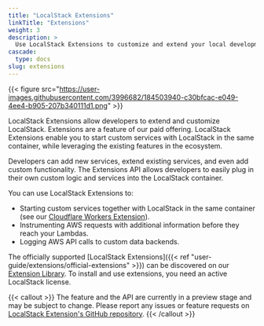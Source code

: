 ```yaml
---
title: "LocalStack Extensions"
linkTitle: "Extensions"
weight: 3
description: >
  Use LocalStack Extensions to customize and extend your local development experience.
cascade:
  type: docs
slug: extensions
---
```


{{< figure src="https://user-images.githubusercontent.com/3996682/184503940-c30bfcac-e049-4ee4-b905-207b340111d1.png" >}}

LocalStack Extensions allow developers to extend and customize LocalStack.
Extensions are a feature of our paid offering. LocalStack Extensions enable you to start custom services with LocalStack in the same container, while leveraging the existing features in the ecosystem. 

Developers can add new services, extend existing services, and even add custom functionality. The Extensions API allows developers to easily plug in their own custom logic and services into the LocalStack container.

You can use LocalStack Extensions to:

- Starting custom services together with LocalStack in the same container (see our [Cloudflare Workers Extension](https://localstack.cloud/blog/2023-06-26-develop-your-cloudflare-workers-aws-apps-locally-with-localstack-miniflare/)).
- Instrumenting AWS requests with additional information before they reach your Lambdas.
- Logging AWS API calls to custom data backends.

The officially supported [LocalStack Extensions]({{< ref "user-guide/extensions/official-extensions" >}}) can be discovered on our [Extension Library](https://app.localstack.cloud/extensions/library). To install and use extensions, you need an active LocalStack license.

{{< callout >}}
The feature and the API are currently in a preview stage and may be subject to change.
Please report any issues or feature requests on [LocalStack Extension's GitHub repository](https://github.com/localstack/localstack-extensions).
{{< /callout >}}

